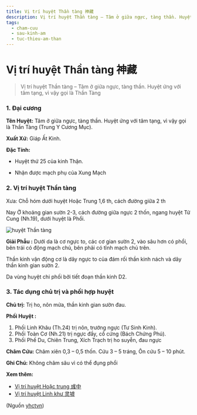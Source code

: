 ```yaml
---
title: Vị trí huyệt Thần tàng 神藏
description: Vị trí huyệt Thần tàng – Tâm ở giữa ngực, tàng thần. Huyệt ứng với tâm tạng, vì vậy gọi là Thần Tàng
tags:
  - cham-cuu
  - sau-kinh-am
  - tuc-thieu-am-than
---
```


# Vị trí huyệt Thần tàng 神藏 

> Vị trí huyệt Thần tàng – Tâm ở giữa ngực, tàng thần. Huyệt ứng với tâm tạng, vì vậy gọi là Thần Tàng

### 1. Đại cương

**Tên Huyệt:** Tâm ở giữa ngực, tàng thần. Huyệt ứng với tâm tạng, vì vậy gọi là Thần Tàng (Trung Y Cương Mục).

**Xuất Xứ:** Giáp Ất Kinh.

**Đặc Tính:**

+ Huyệt thứ 25 của kinh Thận.

+ Nhận được mạch phụ của Xung Mạch

### 2. Vị trí huyệt Thần tàng

Xưa: Chỗ hóm dưới huyệt Hoặc Trung 1,6 th, cách đường giữa 2 th

Nay Ở khoảng gian sườn 2-3, cách đường giữa ngực 2 thốn, ngang huyệt Tử Cung (Nh.19), dưới huyệt là Phổi.

![huyệt Thần tàng](/imgs/yhctvn/huyet-Than-Tang-300x168.jpg)

**Giải Phẫu :** Dưới da là cơ ngực to, các cơ gian sườn 2, vào sâu hơn có phổi, bên trái có động mạch chủ, bên phải có tĩnh mạch chủ trên.

Thần kinh vận động cơ là dây ngực to của đám rối thần kinh nách và dây thần kinh gian sườn 2.

Da vùng huyệt chi phối bởi tiết đoạn thần kinh D2.

### 3. Tác dụng chủ trị và phối hợp huyệt

**Chủ trị:** Trị ho, nôn mửa, thần kinh gian sườn đau.

**Phối Huyệt :**

1. Phối Linh Khâu (Th.24) trị nôn, trướng ngực (Tư Sinh Kinh).
2. Phối Toàn Cơ (Nh.21) trị ngực đầy, cổ cứng (Bách Chứng Phú).
3. Phối Phế Du, Chiên Trung, Xích Trạch trị ho suyễn, đau ngực

**Châm Cứu:** Châm xiên 0,3 – 0,5 thốn. Cứu 3 – 5 tráng, Ôn cứu 5 – 10 phút.

**Ghi Chú:** Không châm sâu vì có thể đụng phổi

**Xem thêm:**

* [Vị trí huyệt Hoặc trung 彧中](/yhctvn/vi-tri-huyet-hoac-trung-%e5%bd%a7%e4%b8%ad)
* [Vị trí huyệt Linh khư 灵墟](/yhctvn/vi-tri-huyet-linh-khu-%e7%81%b5%e5%a2%9f)

(Nguồn <a href="https://yhctvn.com/vi-tri-huyet-than-tang-神藏/" target="_blank">yhctvn</a>)
